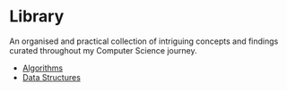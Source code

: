# Library

An organised and practical collection of intriguing concepts and findings curated throughout my Computer Science journey.

- [Algorithms](algorithms)
- [Data Structures](data-structures)